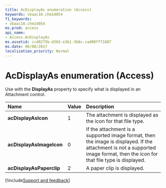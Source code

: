 ```yaml
---
title: AcDisplayAs enumeration (Access)
keywords: vbaac10.chm14054
f1_keywords:
- vbaac10.chm14054
ms.prod: access
api_name:
- Access.AcDisplayAs
ms.assetid: ccd8275b-d3b5-e3b1-3b0c-cad08ff71887
ms.date: 06/08/2017
localization_priority: Normal
---
```



# AcDisplayAs enumeration (Access)

Use with the  **DisplayAs** property to specify what is displayed in an Attachment control.



|Name|Value|Description|
|:-----|:-----|:-----|
|**acDisplayAsIcon**|1|The attachment is displayed as the icon for that file type.|
|**acDisplayAsImageIcon**|0|If the attachment is a supported image format, then the image is displayed. If the attachment is not a supported image format, then the icon for that file type is displayed.|
|**acDisplayAsPaperclip**|2|A paper clip is displayed.|

[!include[Support and feedback](~/includes/feedback-boilerplate.md)]